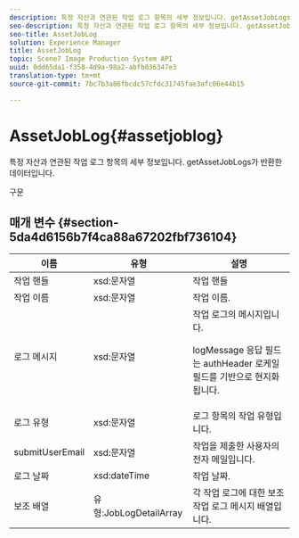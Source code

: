 ```yaml
---
description: 특정 자산과 연관된 작업 로그 항목의 세부 정보입니다. getAssetJobLogs가 반환한 데이터입니다.
seo-description: 특정 자산과 연관된 작업 로그 항목의 세부 정보입니다. getAssetJobLogs가 반환한 데이터입니다.
seo-title: AssetJobLog
solution: Experience Manager
title: AssetJobLog
topic: Scene7 Image Production System API
uuid: 0dd65da1-f358-4d9a-98a2-abfb036347e3
translation-type: tm+mt
source-git-commit: 7bc7b3a86fbcdc57cfdc31745fae3afc06e44b15

---
```



# AssetJobLog{#assetjoblog}

특정 자산과 연관된 작업 로그 항목의 세부 정보입니다. getAssetJobLogs가 반환한 데이터입니다.

구문

## 매개 변수 {#section-5da4d6156b7f4ca88a67202fbf736104}

<table id="table_7BC785BC95EA43D582D1B2289FF3130D"> 
 <thead> 
  <tr> 
   <th colname="col1" class="entry"> 이름 </th> 
   <th colname="col2" class="entry"> 유형 </th> 
   <th colname="col3" class="entry"> 설명 </th> 
  </tr> 
 </thead>
 <tbody> 
  <tr> 
   <td colname="col1"> <span class="codeph"> 작업 <span class="varname"> 핸들</span></span> </td> 
   <td colname="col2"> <span class="codeph"> xsd:문자열</span> </td> 
   <td colname="col3"> 작업 핸들 </td> 
  </tr> 
  <tr> 
   <td colname="col1"> <span class="codeph"> 작업 <span class="varname"> 이름</span></span> </td> 
   <td colname="col2"> <span class="codeph"> xsd:문자열</span> </td> 
   <td colname="col3"> 작업 이름. </td> 
  </tr> 
  <tr> 
   <td colname="col1"> <span class="codeph"> 로그 <span class="varname"> 메시지</span></span> </td> 
   <td colname="col2"> <span class="codeph"> xsd:문자열</span> </td> 
   <td colname="col3">작업 로그의 메시지입니다. <p><span class="codeph"> logMessage</span> 응답 필드는 <span class="codeph"> authHeader 로케일 필드를 기반으로</span> 현지화됩니다. </p></td> 
  </tr> 
  <tr> 
   <td colname="col1"> <span class="codeph"> 로그 <span class="varname"> 유형</span></span> </td> 
   <td colname="col2"> <span class="codeph"> xsd:문자열</span> </td> 
   <td colname="col3"> 로그 항목의 작업 유형입니다. </td> 
  </tr> 
  <tr> 
   <td colname="col1"> <span class="codeph"> submitUserEmail <span class="varname"></span></span> </td> 
   <td colname="col2"> <span class="codeph"> xsd:문자열</span> </td> 
   <td colname="col3"> 작업을 제출한 사용자의 전자 메일입니다. </td> 
  </tr> 
  <tr> 
   <td colname="col1"> <span class="codeph"> 로그 <span class="varname"> 날짜</span></span> </td> 
   <td colname="col2"> <span class="codeph"> xsd:dateTime</span> </td> 
   <td colname="col3"> 작업 날짜. </td> 
  </tr> 
  <tr> 
   <td colname="col1"> <span class="codeph"> <span class="varname"> 보조</span> 배열 </span> </td> 
   <td colname="col2"> <span class="codeph"> 유형:JobLogDetailArray</span> </td> 
   <td colname="col3"> 각 작업 로그에 대한 보조 작업 로그 메시지 배열입니다. </td> 
  </tr> 
 </tbody> 
</table>

